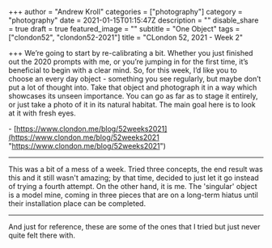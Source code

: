 +++
author = "Andrew Kroll"
categories = ["photography"]
category = "photography"
date = 2021-01-15T01:15:47Z
description = ""
disable_share = true
draft = true
featured_image = ""
subtitle = "One Object"
tags = ["clondon52", "clondon52-2021"]
title = "CLondon 52, 2021 - Week 2"

+++
We’re going to start by re-calibrating a bit. Whether you just finished out the 2020 prompts with me, or you’re jumping in for the first time, it’s beneficial to begin with a clear mind. So, for this week, I’d like you to choose an every day object - something you see regularly, but maybe don’t put a lot of thought into. Take that object and photograph it in a way which showcases its unseen importance. You can go as far as to stage it entirely, or just take a photo of it in its natural habitat. The main goal here is to look at it with fresh eyes.

\- [https://www.clondon.me/blog/52weeks2021](https://www.clondon.me/blog/52weeks2021 "https://www.clondon.me/blog/52weeks2021")

***

This was a bit of a mess of a week. Tried three concepts, the end result was this and it still wasn't amazing; by that time, decided to just let it go instead of trying a fourth attempt. On the other hand, it is me. The 'singular' object is a model mine, coming in three pieces that are on a long-term hiatus until their installation place can be completed.

***

And just for reference, these are some of the ones that I tried but just never quite felt there with.